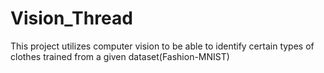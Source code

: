# Vision_Thread
This project utilizes computer vision to be able to identify certain types of clothes trained from a given dataset(Fashion-MNIST)
